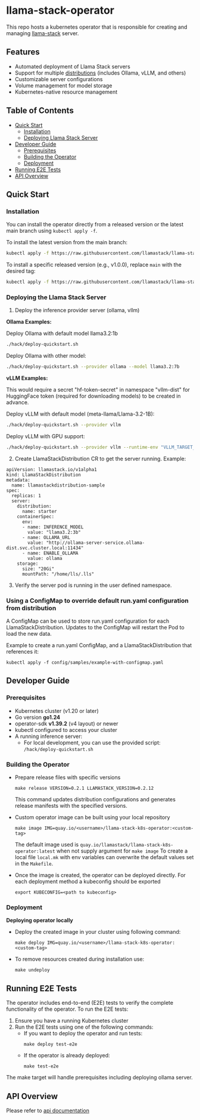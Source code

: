 # llama-stack-operator
This repo hosts a kubernetes operator that is responsible for creating and managing [llama-stack](https://github.com/meta-llama/llama-stack) server.


## Features

- Automated deployment of Llama Stack servers
- Support for multiple [distributions](https://github.com/meta-llama/llama-stack?tab=readme-ov-file#distributions) (includes Ollama, vLLM, and others)
- Customizable server configurations
- Volume management for model storage
- Kubernetes-native resource management

## Table of Contents

- [Quick Start](#quick-start)
    - [Installation](#installation)
    - [Deploying Llama Stack Server](#deploying-the-llama-stack-server)
- [Developer Guide](#developer-guide)
    - [Prerequisites](#prerequisites)
    - [Building the Operator](#building-the-operator)
    - [Deployment](#deployment)
- [Running E2E Tests](#running-e2e-tests)
- [API Overview](#api-overview)

## Quick Start

### Installation

You can install the operator directly from a released version or the latest main branch using `kubectl apply -f`.

To install the latest version from the main branch:

```bash
kubectl apply -f https://raw.githubusercontent.com/llamastack/llama-stack-k8s-operator/main/release/operator.yaml
```

To install a specific released version (e.g., v1.0.0), replace `main` with the desired tag:

```bash
kubectl apply -f https://raw.githubusercontent.com/llamastack/llama-stack-k8s-operator/v1.0.0/release/operator.yaml
```

### Deploying the Llama Stack Server

1. Deploy the inference provider server (ollama, vllm)

**Ollama Examples:**

Deploy Ollama with default model llama3.2:1b
```bash
./hack/deploy-quickstart.sh
```

Deploy Ollama with other model:
```bash
./hack/deploy-quickstart.sh --provider ollama --model llama3.2:7b
```

**vLLM Examples:**

This would require a secret "hf-token-secret" in namespace "vllm-dist" for HuggingFace token (required for downloading models) to be created in advance.

Deploy vLLM with default model (meta-llama/Llama-3.2-1B):
```bash
./hack/deploy-quickstart.sh --provider vllm
```

Deploy vLLM with GPU support:
```bash
./hack/deploy-quickstart.sh --provider vllm --runtime-env "VLLM_TARGET_DEVICE=gpu,CUDA_VISIBLE_DEVICES=0"
```

2. Create LlamaStackDistribution CR to get the server running. Example:
```
apiVersion: llamastack.io/v1alpha1
kind: LlamaStackDistribution
metadata:
  name: llamastackdistribution-sample
spec:
  replicas: 1
  server:
    distribution:
      name: starter
    containerSpec:
      env:
      - name: INFERENCE_MODEL
        value: "llama3.2:3b"
      - name: OLLAMA_URL
        value: "http://ollama-server-service.ollama-dist.svc.cluster.local:11434"
      - name: ENABLE_OLLAMA
        value: ollama
    storage:
      size: "20Gi"
      mountPath: "/home/lls/.lls"
```
3. Verify the server pod is running in the user defined namespace.

### Using a ConfigMap to override default run.yaml configuration from distribution

A ConfigMap can be used to store run.yaml configuration for each LlamaStackDistribution.
Updates to the ConfigMap will restart the Pod to load the new data.

Example to create a run.yaml ConfigMap, and a LlamaStackDistribution that references it:
```
kubectl apply -f config/samples/example-with-configmap.yaml
```

## Developer Guide

### Prerequisites

- Kubernetes cluster (v1.20 or later)
- Go version **go1.24**
- operator-sdk **v1.39.2** (v4 layout) or newer
- kubectl configured to access your cluster
- A running inference server:
  - For local development, you can use the provided script: `/hack/deploy-quickstart.sh`

### Building the Operator

- Prepare release files with specific versions

  ```commandline
  make release VERSION=0.2.1 LLAMASTACK_VERSION=0.2.12
  ```

  This command updates distribution configurations and generates release manifests with the specified versions.

- Custom operator image can be built using your local repository

  ```commandline
  make image IMG=quay.io/<username>/llama-stack-k8s-operator:<custom-tag>
  ```

  The default image used is `quay.io/llamastack/llama-stack-k8s-operator:latest` when not supply argument for `make image`
  To create a local file `local.mk` with env variables can overwrite the default values set in the `Makefile`.

- Once the image is created, the operator can be deployed directly. For each deployment method a
  kubeconfig should be exported

  ```commandline
  export KUBECONFIG=<path to kubeconfig>
  ```

### Deployment

**Deploying operator locally**

- Deploy the created image in your cluster using following command:

  ```commandline
  make deploy IMG=quay.io/<username>/llama-stack-k8s-operator:<custom-tag>
  ```

- To remove resources created during installation use:

  ```commandline
  make undeploy
  ```

## Running E2E Tests

The operator includes end-to-end (E2E) tests to verify the complete functionality of the operator. To run the E2E tests:

1. Ensure you have a running Kubernetes cluster
2. Run the E2E tests using one of the following commands:
   - If you want to deploy the operator and run tests:
     ```commandline
     make deploy test-e2e
     ```
   - If the operator is already deployed:
     ```commandline
     make test-e2e
     ```

The make target will handle prerequisites including deploying ollama server.

## API Overview

Please refer to [api documentation](docs/api-overview.md)
